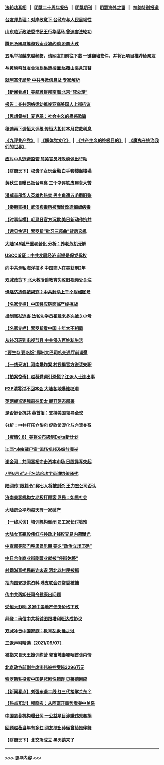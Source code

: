 #### [法轮功真相](https://github.com/gfw-breaker/truth/blob/master/README.md?t=0) &nbsp;&nbsp;|&nbsp;&nbsp; [明慧二十周年报告](https://github.com/gfw-breaker/mh-reports/blob/master/README.md?t=0) &nbsp;&nbsp;|&nbsp;&nbsp;[明慧期刊](https://github.com/gfw-breaker/mh-qikan) &nbsp;&nbsp;|&nbsp;&nbsp; [明慧海外之窗](https://github.com/gfw-breaker/mh-news/blob/master/README.md?t=0) &nbsp;&nbsp;|&nbsp;&nbsp; [神韵特别报道](https://github.com/gfw-breaker/mh-news/blob/master/shenyun.md?t=0)
#### [台友邦总理：对岸敌意下 台政府与人民展韧性](../pages/nsc413/n13220905.md?t=09091401) 
#### [山东临沂政法委书记王行华落马 曾迫害法轮功](../pages/nsc413/n13220703.md?t=09091401) 
#### [腾讯及网易等游戏企业被约谈 股票大跌](../pages/nsc413/n13220557.md?t=09091401) 
#### 五毛举报越来越频繁，请网友们前往下载 [一键翻墙软件](https://github.com/gfw-breaker/ssr-accounts)，并将此项目推荐给亲友
#### [与黄晓明首度合演剧集遭搁置 赵薇由袁泉顶替](../pages/nsc413/n13220446.md?t=09091401) 
#### [就阿富汗局势 中共再掀信息战 专家解析](../pages/nsc413/n13220379.md?t=09091401) 
#### [【新闻看点】美航母群闯南海 北京“软处理”](../pages/nsc413/n13220313.md?t=09091401) 
#### [报告：亲共网络运动挑唆亚裔美国人上街抗议](../pages/nsc413/n13220298.md?t=09091401) 
#### [【思想领袖】麦克基：社会主义的蛊惑欺骗](../pages/nsc413/n13200641.md?t=09091401) 
#### [穆迪再下调恒大评级 传恒大拒付本月贷款利息](../pages/nsc413/n13218959.md?t=09091401) 
#### [《九评共产党》](https://github.com/begood0513/9ping.md/blob/master/README.md) &nbsp;|&nbsp; [《解体党文化》](../../../../jtdwh.md/blob/master/README.md)  &nbsp;|&nbsp; [《共产主义的终极目的》](../../../../gczydzjmd.md/blob/master/README.md) &nbsp;|&nbsp; [《魔鬼在统治我们的世界》](../../../../mgztzwmdsj.md/blob/master/README.md) 
#### [应对中共逃避监管 前美官员吁政府做出行动](../pages/nsc413/n13220294.md?t=09091401) 
#### [【财商天下】权贵子女玩金融 白手套楼起楼塌](../pages/nsc413/n13219775.md?t=09091401) 
#### [黄秋生自曝已抵台隔离 三个字评铁皮屋获大赞](../pages/nsc413/n13220155.md?t=09091401) 
#### [漫威首部华人英雄片热卖 男主角遭五毛翻旧账](../pages/nsc413/n13220296.md?t=09091401) 
#### [【秦鹏直播】武汉病毒所被曝曾改造蝙蝠病毒](../pages/nsc413/n13220351.md?t=09091401) 
#### [【时事纵横】毛忌日官方沉默 美日新动作抗共](../pages/nsc413/n13220324.md?t=09091401) 
#### [【远见快评】索罗斯“批习三部曲”背后玄机](../pages/nsc413/n13220115.md?t=09091401) 
#### [大陆149城严重老龄化 分析：养老危机无解](../pages/nsc413/n13220311.md?t=09091401) 
#### [USCC听证：中共发展经济 前提是保党保权](../pages/nsc413/n13220258.md?t=09091401) 
#### [向中共走私海洋技术 中国商人在美获刑2年](../pages/nsc413/n13220261.md?t=09091401) 
#### [双减政策下 北大教授谈教育失败旧视频受关注](../pages/nsc413/n13219691.md?t=09091401) 
#### [惧经济造假被揭穿？中共封杀上千个财经账号](../pages/nsc413/n13220104.md?t=09091401) 
#### [【名家专栏】中国供应链面临严峻挑战](../pages/nsc413/n13219486.md?t=09091401) 
#### [抵制冤狱迫害 法轮功学员瞿延来多次被关小号](../pages/nsc413/n13219166.md?t=09091401) 
#### [【名家专栏】索罗斯看中国 十年大不相同](../pages/nsc413/n13219467.md?t=09091401) 
#### [从补习班到电视节目 中共侵入百姓私生活](../pages/nsc413/n13220043.md?t=09091401) 
#### [“要生存 要吃饭”郑州大巴司机交通厅前请愿](../pages/nsc413/n13219984.md?t=09091401) 
#### [【一线采访】河南爆炸案 村民揭官方说谎失职](../pages/nsc413/n13219600.md?t=09091401) 
#### [【拍案惊奇】赵薇供词引恐慌？江派人士连出事](../pages/nsc413/n13219373.md?t=09091401) 
#### [P2P清零讨不回本金 大陆各地爆维权潮](../pages/nsc413/n13219388.md?t=09091401) 
#### [英两艘巡逻舰前往印太 展开常态部署](../pages/nsc413/n13219596.md?t=09091401) 
#### [是否挺台抗共 英首相：支持美国领导全球](../pages/nsc413/n13219385.md?t=09091401) 
#### [分析：中共打压立陶宛 促欧盟深化与台湾关系](../pages/nsc413/n13218414.md?t=09091401) 
#### [【疫情9.8】美将公布遏制Delta新计划](../pages/nsc413/n13219000.md?t=09091401) 
#### [江西“皮箱藏尸案”现场视频及细节曝光](../pages/nsc413/n13218908.md?t=09091401) 
#### [谢金河：共同富裕冲击资本市场 日股异军突起](../pages/nsc413/n13218889.md?t=09091401) 
#### [7至8月 近3千名法轮功学员遭绑架骚扰](../pages/nsc413/n13211820.md?t=09091401) 
#### [陆网传“限籍令”称七人将被封杀 王力宏公司否认](../pages/nsc413/n13218090.md?t=09091401) 
#### [济南美容机构女老板打顾客 网民：如黑社会](../pages/nsc413/n13218907.md?t=09091401) 
#### [大陆房企平均每天有一家破产](../pages/nsc413/n13218413.md?t=09091401) 
#### [【一线采访】培训机构倒闭 员工家长讨钱难](../pages/nsc413/n13218756.md?t=09091401) 
#### [大陆女富豪段伟红与孙政才钱权交易内幕曝光](../pages/nsc413/n13218385.md?t=09091401) 
#### [中宣部等部门整肃娱乐圈 要求“政治立场正确”](../pages/nsc413/n13217445.md?t=09091401) 
#### [中日合作商业街刚营业就被“停街休整”](../pages/nsc413/n13215638.md?t=09091401) 
#### [村霸滋事扰民敲诈未遂 河北四村民被抓](../pages/nsc413/n13218568.md?t=09091401) 
#### [拒向国安提供资料 港支联会四常委被捕](../pages/nsc413/n13218477.md?t=09091401) 
#### [传中共两卸任司令健康出问题](../pages/nsc413/n13218296.md?t=09091401) 
#### [受恒大影响 多家中国地产债券价格下跌](../pages/nsc413/n13218321.md?t=09091401) 
#### [拜登：确信中共将试图跟塔利班达成协议](../pages/nsc413/n13218094.md?t=09091401) 
#### [双减冲击中国家庭：教育乱象 谁之过](../pages/nsc413/n13213741.md?t=09091401) 
#### [三退声明精选（2021/09/07）](../pages/nsc413/n13218335.md?t=09091401) 
#### [被指来自天王嫂训练营 郭富城妻哽咽首谈内情](../pages/nsc413/n13218036.md?t=09091401) 
#### [北京政协前副主席李伟被控受贿3296万元](../pages/nsc413/n13218099.md?t=09091401) 
#### [索罗斯称投资中国是悲剧性错误 贝莱德回应](../pages/nsc413/n13218071.md?t=09091401) 
#### [【新闻看点】刘强东退二线 红三代接掌京东？](../pages/nsc413/n13217800.md?t=09091401) 
#### [【热点互动】程晓农：从阿富汗局势看美中关系](../pages/nsc413/n13212544.md?t=09091401) 
#### [中国慈善机构曝丑闻 一公益项目涉嫌违规套捐](../pages/nsc413/n13217879.md?t=09091401) 
#### [回顾赵薇当年有多红 网友挖出孙俪曾给她伴舞](../pages/nsc413/n13217860.md?t=09091401) 
#### [【财商天下】北交所成立 黑天鹅来了](../pages/nsc413/n13217782.md?t=09091401) 

----
#### [ >>> 更早内容 <<< ](../indexes/nsc413-earlier.md)
